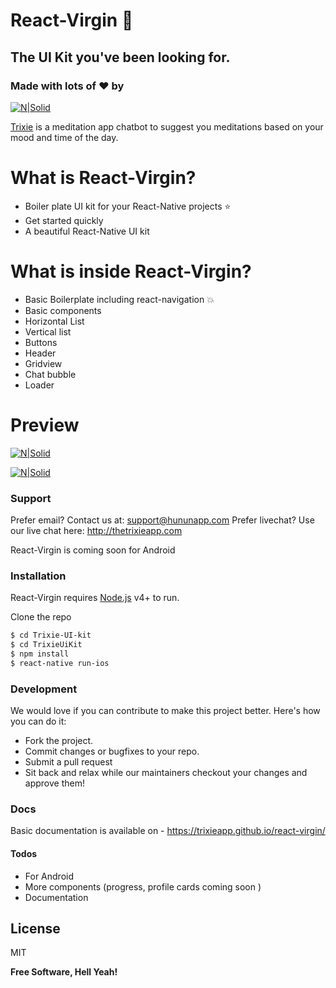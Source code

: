 # React-Virgin :dancer:
## The UI Kit you've been looking for.

### Made with lots of :heart: by

[![N|Solid](http://thetrixieapp.com/img/hunun-logo-text.png)](http://thetrixieapp.com)

[Trixie](http://thetrixieapp.com) is a meditation app chatbot to suggest you meditations based on your mood and time of the day.

# What is React-Virgin?

  - Boiler plate UI kit for your React-Native projects :star:
  - Get started quickly
  - A beautiful React-Native UI kit

# What is inside React-Virgin?

  - Basic Boilerplate including react-navigation :boom:
  - Basic components 
  - Horizontal List
  - Vertical list
  - Buttons
  - Header
  - Gridview
  - Chat bubble
  - Loader
  
 # Preview
[![N|Solid](https://s3-us-west-2.amazonaws.com/trixie-public/screen.png)](http://thetrixieapp.com)

[![N|Solid](https://s3-us-west-2.amazonaws.com/trixie-public/trixie-screen-2.png)](http://thetrixieapp.com)


### Support

Prefer email? Contact us at: support@hununapp.com
Prefer livechat? Use our live chat here: http://thetrixieapp.com

React-Virgin is coming soon for Android

### Installation

React-Virgin requires [Node.js](https://nodejs.org/) v4+ to run.

Clone the repo

```sh
$ cd Trixie-UI-kit
$ cd TrixieUiKit
$ npm install
$ react-native run-ios
```

### Development

We would love if you can contribute to make this project better. Here's how you can do it:

 - Fork the project.
 - Commit changes or bugfixes to your repo.
 - Submit a pull request
 - Sit back and relax while our maintainers checkout your changes and approve them!

### Docs

Basic documentation is available on - https://trixieapp.github.io/react-virgin/

#### Todos

 - For Android
 - More components (progress, profile cards coming soon )
 - Documentation

License
----

MIT


**Free Software, Hell Yeah!**
